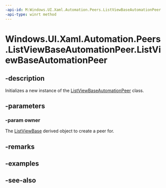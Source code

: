 ```yaml
---
-api-id: M:Windows.UI.Xaml.Automation.Peers.ListViewBaseAutomationPeer.#ctor(Windows.UI.Xaml.Controls.ListViewBase)
-api-type: winrt method
---
```


<!-- Method syntax
public ListViewBaseAutomationPeer(Windows.UI.Xaml.Controls.ListViewBase owner)
-->

# Windows.UI.Xaml.Automation.Peers.ListViewBaseAutomationPeer.ListViewBaseAutomationPeer

## -description
Initializes a new instance of the [ListViewBaseAutomationPeer](listviewbaseautomationpeer.md) class.


## -parameters
### -param owner
The [ListViewBase](../windows.ui.xaml.controls/listviewbase.md) derived object to create a peer for.

## -remarks

## -examples

## -see-also
